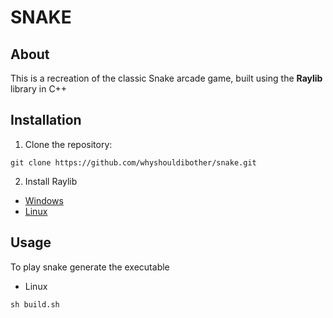 # SNAKE

## About
This is a recreation of the classic Snake arcade game, built using the **Raylib** library in C++
## Installation
1. Clone the repository:

```
git clone https://github.com/whyshouldibother/snake.git
```

2. Install Raylib

- [Windows](https://github.com/whyshouldibother/snake/blob/main/docs/README.md)
- [Linux](https://github.com/raysan5/raylib/wiki/Working-on-GNU-Linux)

## Usage

To play snake generate the executable

- Linux

```
sh build.sh
```
